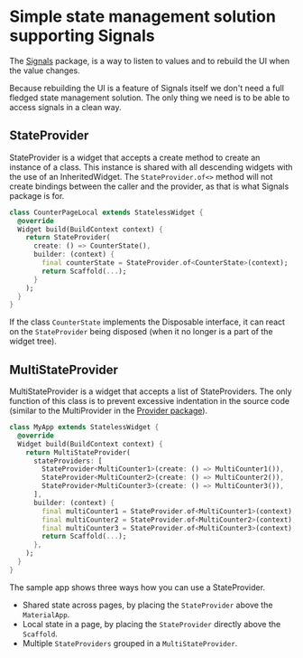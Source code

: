 # Simple state management solution supporting Signals

The [Signals](https://pub.dev/packages/signals) package, is a way to listen to values and to rebuild the UI when the value changes.

Because rebuilding the UI is a feature of Signals itself we don't need a full fledged state management solution. The only thing we need is to be able to access signals in a clean way.

## StateProvider
StateProvider is a widget that accepts a create method to create an instance of a class. This instance is shared with all descending widgets with the use of an InheritedWidget. The ```StateProvider.of<>``` method will not create bindings between the caller and the provider, as that is what Signals package is for.
```dart  
class CounterPageLocal extends StatelessWidget {  
  @override  
  Widget build(BuildContext context) {  
    return StateProvider(  
      create: () => CounterState(),  
      builder: (context) {  
        final counterState = StateProvider.of<CounterState>(context);  
        return Scaffold(...);
      }
    );
  }
}
```  

If the class ```CounterState``` implements the Disposable interface, it can react on the ```StateProvider``` being disposed (when it no longer is a part of the widget tree).

## MultiStateProvider
MultiStateProvider is a widget that accepts a list of StateProviders. The only function of this class is to prevent excessive indentation in the source code (similar to the MultiProvider in the [Provider package](https://pub.dev/packages/provider#multiprovider)).
```dart
class MyApp extends StatelessWidget {    
  @override    
  Widget build(BuildContext context) {    
    return MultiStateProvider(    
      stateProviders: [    
        StateProvider<MultiCounter1>(create: () => MultiCounter1()),    
        StateProvider<MultiCounter2>(create: () => MultiCounter2()),    
        StateProvider<MultiCounter3>(create: () => MultiCounter3()),    
      ],    
      builder: (context) {    
        final multiCounter1 = StateProvider.of<MultiCounter1>(context);    
        final multiCounter2 = StateProvider.of<MultiCounter2>(context);    
        final multiCounter3 = StateProvider.of<MultiCounter3>(context);    
        return Scaffold(...);  
      },  
    );
  }
}  
```  
The sample app shows three ways how you can use a StateProvider.
- Shared state across pages, by placing the ```StateProvider```  above the ```MaterialApp```.
- Local state in a page, by placing the ```StateProvider``` directly above the ```Scaffold```.
- Multiple ```StateProviders``` grouped in a ```MultiStateProvider```.

